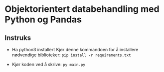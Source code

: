 # Objektorientert databehandling med Python og Pandas

## Instruks

- Ha python3 installert
  Kjør denne kommandoen for å installere nødvendige biblioteker:
  `pip install -r requirements.txt`

- Kjør koden ved å skrive:
  `py main.py`
